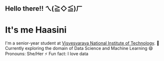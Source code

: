 ## Hello there!! ㄟ(≧◇≦)ㄏ
# It's me Haasini
I'm a senior-year student at [Visvesvaraya National Institute of Technology](https://vnit.ac.in/).
🔭 Currently exploring the domain of Data Science and Machine Learning 
😄 Pronouns: She/Her
⚡ Fun fact: I love data

